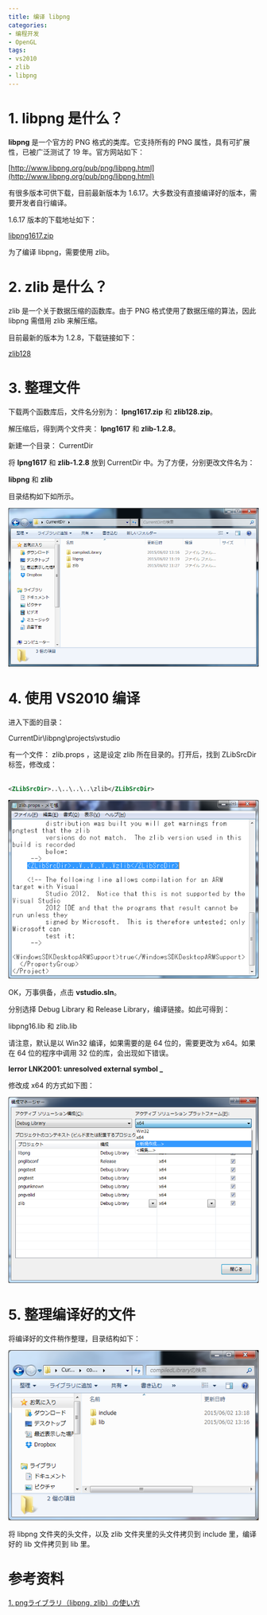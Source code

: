```yaml
---
title: 编译 libpng
categories: 
- 编程开发
- OpenGL
tags: 
- vs2010
- zlib
- libpng
---
```


# 1. libpng 是什么？

**libpng** 是一个官方的 PNG 格式的类库。它支持所有的 PNG 属性，具有可扩展性，已被广泛测试了 19 年。官方网站如下：

[http://www.libpng.org/pub/png/libpng.html](http://www.libpng.org/pub/png/libpng.html)

有很多版本可供下载，目前最新版本为 1.6.17。大多数没有直接编译好的版本，需要开发者自行编译。

1.6.17 版本的下载地址如下：

[libpng1617.zip](http://sourceforge.net/projects/libpng/files/libpng16/1.6.17/lpng1617.zip/download?use_mirror=jaist&download=)

为了编译 libpng，需要使用 zlib。

# 2. zlib 是什么？

zlib 是一个关于数据压缩的函数库。由于 PNG 格式使用了数据压缩的算法，因此 libpng 需借用 zlib 来解压缩。

目前最新的版本为 1.2.8，下载链接如下：

[zlib128](http://zlib.net/zlib128.zip)

# 3. 整理文件

下载两个函数库后，文件名分别为： **lpng1617.zip** 和 **zlib128.zip**。

解压缩后，得到两个文件夹： **lpng1617** 和 **zlib-1.2.8**。

新建一个目录： CurrentDir

将 **lpng1617** 和 **zlib-1.2.8** 放到 CurrentDir 中。为了方便，分别更改文件名为：

**libpng** 和 **zlib**

目录结构如下如所示。

![目录结构](/images/20150602/dir.png)

# 4. 使用 VS2010 编译

进入下面的目录：

CurrentDir\libpng\projects\vstudio

有一个文件： zlib.props ，这是设定 zlib 所在目录的。打开后，找到 ZLibSrcDir 标签，修改成：

```xml

<ZLibSrcDir>..\..\..\..\zlib</ZLibSrcDir>

```

![修改zlib的索引目录](/images/20150602/zlibdir.png)

OK，万事俱备，点击 **vstudio.sln**。

分别选择 Debug Library 和 Release Library，编译链接。如此可得到：

libpng16.lib 和 zlib.lib

请注意，默认是以 Win32 编译，如果需要的是 64 位的，需要更改为 x64。如果在 64 位的程序中调用 32 位的库，会出现如下错误。

**lerror LNK2001: unresolved external symbol _**

修改成 x64 的方式如下图：

![修改成64位的编译模式](/images/20150602/x64.png)


# 5. 整理编译好的文件

将编译好的文件稍作整理，目录结构如下：

![整理libpng的文件](/images/20150602/libpng.png)

将 libpng 文件夹的头文件，以及 zlib 文件夹里的头文件拷贝到 include 里，编译好的 lib 文件拷贝到 lib 里。


# 参考资料

[1. pngライブラリ（libpng, zlib）の使い方](http://ameblo.jp/wisser/entry-11636912462.html)
